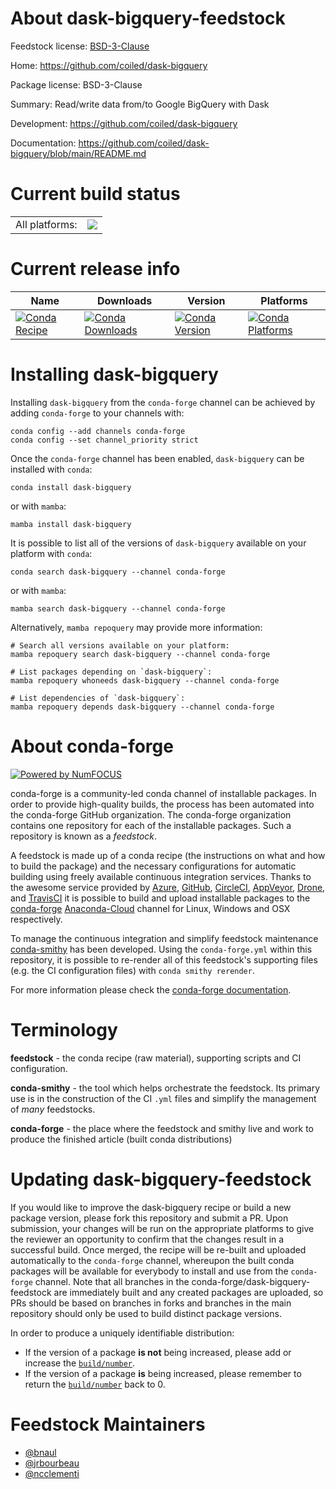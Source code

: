 About dask-bigquery-feedstock
=============================

Feedstock license: [BSD-3-Clause](https://github.com/conda-forge/dask-bigquery-feedstock/blob/main/LICENSE.txt)

Home: https://github.com/coiled/dask-bigquery

Package license: BSD-3-Clause

Summary: Read/write data from/to Google BigQuery with Dask

Development: https://github.com/coiled/dask-bigquery

Documentation: https://github.com/coiled/dask-bigquery/blob/main/README.md

Current build status
====================


<table><tr><td>All platforms:</td>
    <td>
      <a href="https://dev.azure.com/conda-forge/feedstock-builds/_build/latest?definitionId=14315&branchName=main">
        <img src="https://dev.azure.com/conda-forge/feedstock-builds/_apis/build/status/dask-bigquery-feedstock?branchName=main">
      </a>
    </td>
  </tr>
</table>

Current release info
====================

| Name | Downloads | Version | Platforms |
| --- | --- | --- | --- |
| [![Conda Recipe](https://img.shields.io/badge/recipe-dask--bigquery-green.svg)](https://anaconda.org/conda-forge/dask-bigquery) | [![Conda Downloads](https://img.shields.io/conda/dn/conda-forge/dask-bigquery.svg)](https://anaconda.org/conda-forge/dask-bigquery) | [![Conda Version](https://img.shields.io/conda/vn/conda-forge/dask-bigquery.svg)](https://anaconda.org/conda-forge/dask-bigquery) | [![Conda Platforms](https://img.shields.io/conda/pn/conda-forge/dask-bigquery.svg)](https://anaconda.org/conda-forge/dask-bigquery) |

Installing dask-bigquery
========================

Installing `dask-bigquery` from the `conda-forge` channel can be achieved by adding `conda-forge` to your channels with:

```
conda config --add channels conda-forge
conda config --set channel_priority strict
```

Once the `conda-forge` channel has been enabled, `dask-bigquery` can be installed with `conda`:

```
conda install dask-bigquery
```

or with `mamba`:

```
mamba install dask-bigquery
```

It is possible to list all of the versions of `dask-bigquery` available on your platform with `conda`:

```
conda search dask-bigquery --channel conda-forge
```

or with `mamba`:

```
mamba search dask-bigquery --channel conda-forge
```

Alternatively, `mamba repoquery` may provide more information:

```
# Search all versions available on your platform:
mamba repoquery search dask-bigquery --channel conda-forge

# List packages depending on `dask-bigquery`:
mamba repoquery whoneeds dask-bigquery --channel conda-forge

# List dependencies of `dask-bigquery`:
mamba repoquery depends dask-bigquery --channel conda-forge
```


About conda-forge
=================

[![Powered by
NumFOCUS](https://img.shields.io/badge/powered%20by-NumFOCUS-orange.svg?style=flat&colorA=E1523D&colorB=007D8A)](https://numfocus.org)

conda-forge is a community-led conda channel of installable packages.
In order to provide high-quality builds, the process has been automated into the
conda-forge GitHub organization. The conda-forge organization contains one repository
for each of the installable packages. Such a repository is known as a *feedstock*.

A feedstock is made up of a conda recipe (the instructions on what and how to build
the package) and the necessary configurations for automatic building using freely
available continuous integration services. Thanks to the awesome service provided by
[Azure](https://azure.microsoft.com/en-us/services/devops/), [GitHub](https://github.com/),
[CircleCI](https://circleci.com/), [AppVeyor](https://www.appveyor.com/),
[Drone](https://cloud.drone.io/welcome), and [TravisCI](https://travis-ci.com/)
it is possible to build and upload installable packages to the
[conda-forge](https://anaconda.org/conda-forge) [Anaconda-Cloud](https://anaconda.org/)
channel for Linux, Windows and OSX respectively.

To manage the continuous integration and simplify feedstock maintenance
[conda-smithy](https://github.com/conda-forge/conda-smithy) has been developed.
Using the ``conda-forge.yml`` within this repository, it is possible to re-render all of
this feedstock's supporting files (e.g. the CI configuration files) with ``conda smithy rerender``.

For more information please check the [conda-forge documentation](https://conda-forge.org/docs/).

Terminology
===========

**feedstock** - the conda recipe (raw material), supporting scripts and CI configuration.

**conda-smithy** - the tool which helps orchestrate the feedstock.
                   Its primary use is in the construction of the CI ``.yml`` files
                   and simplify the management of *many* feedstocks.

**conda-forge** - the place where the feedstock and smithy live and work to
                  produce the finished article (built conda distributions)


Updating dask-bigquery-feedstock
================================

If you would like to improve the dask-bigquery recipe or build a new
package version, please fork this repository and submit a PR. Upon submission,
your changes will be run on the appropriate platforms to give the reviewer an
opportunity to confirm that the changes result in a successful build. Once
merged, the recipe will be re-built and uploaded automatically to the
`conda-forge` channel, whereupon the built conda packages will be available for
everybody to install and use from the `conda-forge` channel.
Note that all branches in the conda-forge/dask-bigquery-feedstock are
immediately built and any created packages are uploaded, so PRs should be based
on branches in forks and branches in the main repository should only be used to
build distinct package versions.

In order to produce a uniquely identifiable distribution:
 * If the version of a package **is not** being increased, please add or increase
   the [``build/number``](https://docs.conda.io/projects/conda-build/en/latest/resources/define-metadata.html#build-number-and-string).
 * If the version of a package **is** being increased, please remember to return
   the [``build/number``](https://docs.conda.io/projects/conda-build/en/latest/resources/define-metadata.html#build-number-and-string)
   back to 0.

Feedstock Maintainers
=====================

* [@bnaul](https://github.com/bnaul/)
* [@jrbourbeau](https://github.com/jrbourbeau/)
* [@ncclementi](https://github.com/ncclementi/)

